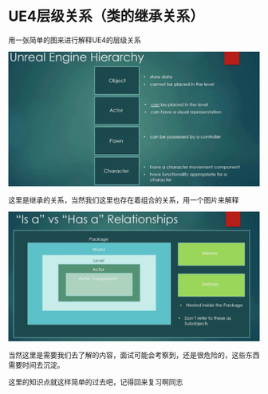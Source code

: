 # UE4层级关系（类的继承关系）

用一张简单的图来进行解释UE4的层级关系

![1658137417224](image/UE4层级关系(类的继承关系)/1658137417224.png)

这里是继承的关系，当然我们这里也存在着组合的关系，用一个图片来解释

![1658137748931](image/UE4层级关系(类的继承关系)/1658137748931.png)

当然这里是需要我们去了解的内容，面试可能会考察到，还是很危险的，这些东西需要时间去沉淀。

这里的知识点就这样简单的过去吧，记得回来复习啊同志
